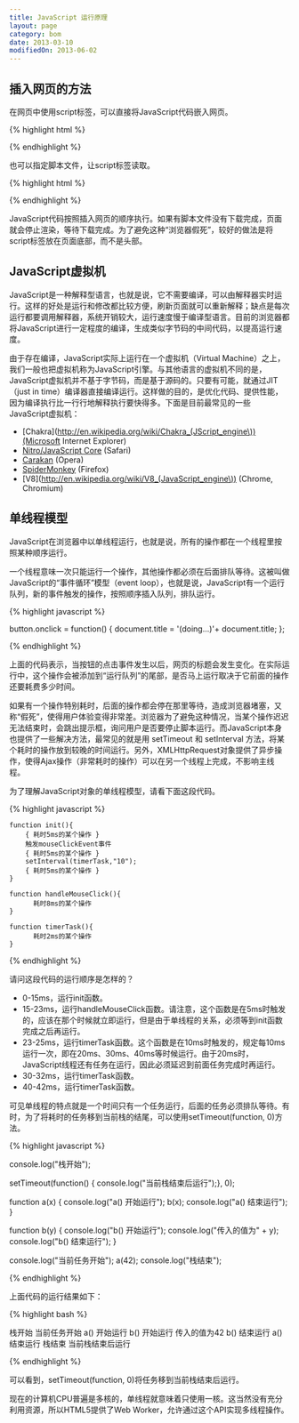 ```yaml
---
title: JavaScript 运行原理
layout: page
category: bom
date: 2013-03-10
modifiedOn: 2013-06-02
---
```


## 插入网页的方法

在网页中使用script标签，可以直接将JavaScript代码嵌入网页。

{% highlight html %}

<script>
// some JavaScript code
</script>

{% endhighlight %}

也可以指定脚本文件，让script标签读取。

{% highlight html %}

<script src="example.js"></script>

{% endhighlight %}

JavaScript代码按照插入网页的顺序执行。如果有脚本文件没有下载完成，页面就会停止渲染，等待下载完成。为了避免这种“浏览器假死”，较好的做法是将script标签放在页面底部，而不是头部。

## JavaScript虚拟机

JavaScript是一种解释型语言，也就是说，它不需要编译，可以由解释器实时运行。这样的好处是运行和修改都比较方便，刷新页面就可以重新解释；缺点是每次运行都要调用解释器，系统开销较大，运行速度慢于编译型语言。目前的浏览器都将JavaScript进行一定程度的编译，生成类似字节码的中间代码，以提高运行速度。

由于存在编译，JavaScript实际上运行在一个虚拟机（Virtual Machine）之上，我们一般也把虚拟机称为JavaScript引擎。与其他语言的虚拟机不同的是，JavaScript虚拟机并不基于字节码，而是基于源码的。只要有可能，就通过JIT（just in time）编译器直接编译运行。这样做的目的，是优化代码、提供性能，因为编译执行比一行行地解释执行要快得多。下面是目前最常见的一些JavaScript虚拟机：

- [Chakra](http://en.wikipedia.org/wiki/Chakra_(JScript_engine\))(Microsoft Internet Explorer)
- [Nitro/JavaScript Core](http://en.wikipedia.org/wiki/WebKit#JavaScriptCore) (Safari)
- [Carakan](http://dev.opera.com/articles/view/labs-carakan/) (Opera)
- [SpiderMonkey](https://developer.mozilla.org/en-US/docs/SpiderMonkey) (Firefox)
- [V8](http://en.wikipedia.org/wiki/V8_(JavaScript_engine\)) (Chrome, Chromium)

## 单线程模型

JavaScript在浏览器中以单线程运行，也就是说，所有的操作都在一个线程里按照某种顺序运行。

一个线程意味一次只能运行一个操作，其他操作都必须在后面排队等待。这被叫做JavaScript的“事件循环”模型（event loop），也就是说，JavaScript有一个运行队列，新的事件触发的操作，按照顺序插入队列，排队运行。

{% highlight javascript %}

button.onclick = function() {
      document.title = '(doing...)'+ document.title;
};

{% endhighlight %}

上面的代码表示，当按钮的点击事件发生以后，网页的标题会发生变化。在实际运行中，这个操作会被添加到“运行队列”的尾部，是否马上运行取决于它前面的操作还要耗费多少时间。

如果有一个操作特别耗时，后面的操作都会停在那里等待，造成浏览器堵塞，又称“假死”，使得用户体验变得非常差。浏览器为了避免这种情况，当某个操作迟迟无法结束时，会跳出提示框，询问用户是否要停止脚本运行。而JavaScript本身也提供了一些解决方法，最常见的就是用 setTimeout 和 setInterval 方法，将某个耗时的操作放到较晚的时间运行。另外，XMLHttpRequest对象提供了异步操作，使得Ajax操作（非常耗时的操作）可以在另一个线程上完成，不影响主线程。

为了理解JavaScript对象的单线程模型，请看下面这段代码。

{% highlight javascript %}

    function init(){
        { 耗时5ms的某个操作 } 
        触发mouseClickEvent事件
        { 耗时5ms的某个操作 }
        setInterval(timerTask,"10");
        { 耗时5ms的某个操作 }
    }

    function handleMouseClick(){
          耗时8ms的某个操作 
    }

    function timerTask(){
          耗时2ms的某个操作 
    }

{% endhighlight %}

请问这段代码的运行顺序是怎样的？

- 0-15ms，运行init函数。
- 15-23ms，运行handleMouseClick函数。请注意，这个函数是在5ms时触发的，应该在那个时候就立即运行，但是由于单线程的关系，必须等到init函数完成之后再运行。
- 23-25ms，运行timerTask函数。这个函数是在10ms时触发的，规定每10ms运行一次，即在20ms、30ms、40ms等时候运行。由于20ms时，JavaScript线程还有任务在运行，因此必须延迟到前面任务完成时再运行。
- 30-32ms，运行timerTask函数。
- 40-42ms，运行timerTask函数。

可见单线程的特点就是一个时间只有一个任务运行，后面的任务必须排队等待。有时，为了将耗时的任务移到当前栈的结尾，可以使用setTimeout(function, 0)方法。

{% highlight javascript %}

console.log("栈开始");

setTimeout(function() { console.log("当前栈结束后运行");}, 0);

function a(x) { 
	console.log("a() 开始运行");
	b(x);
	console.log("a() 结束运行");
}

function b(y) { 
	console.log("b() 开始运行");
	console.log("传入的值为" + y);
	console.log("b() 结束运行");
}

console.log("当前任务开始");
a(42);
console.log("栈结束");

{% endhighlight %}

上面代码的运行结果如下：

{% highlight bash %}

栈开始
当前任务开始
a() 开始运行
b() 开始运行
传入的值为42
b() 结束运行
a() 结束运行
栈结束
当前栈结束后运行

{% endhighlight %}

可以看到，setTimeout(function, 0)将任务移到当前栈结束后运行。

现在的计算机CPU普遍是多核的，单线程就意味着只使用一核。这当然没有充分利用资源，所以HTML5提供了Web Worker，允许通过这个API实现多线程操作。
